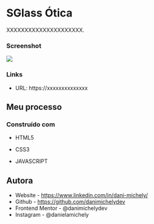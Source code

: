 # SGlass Ótica

XXXXXXXXXXXXXXXXXXXXX.

### Screenshot

![](./screencapture.png)



### Links

- URL: https://xxxxxxxxxxxxxx

## Meu processo

### Construído com

- HTML5

- CSS3

- JAVASCRIPT


## Autora

- Website - https://www.linkedin.com/in/dani-michely/
- Github - https://github.com/danimichelydev
- Frontend Mentor - @danimichelydev
- Instagram - @danielamichely

